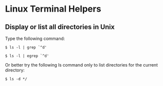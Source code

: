 #  Linux Terminal Helpers

##  Display or list all directories in Unix

Type the following command:

```$ ls -l | grep `^d'```

```$ ls -l | egrep `^d'```

Or better try the following ls command only to list directories for the current directory:

`$ ls -d */`
